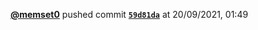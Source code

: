  <a href=https://github.com/memset0><strong>@memset0</strong></a>  pushed commit <a href=https://github.com/memset0/memset0/commit/59d81dabeb9de0c8d5d51e338ccb9e48d754e67c><strong><code>59d81da</code></strong></a>  at 20/09/2021, 01:49 
